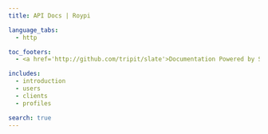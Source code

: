 ```yaml
---
title: API Docs | Roypi

language_tabs:
  - http

toc_footers:
  - <a href='http://github.com/tripit/slate'>Documentation Powered by Slate</a>

includes:
  - introduction
  - users
  - clients
  - profiles

search: true
---
```




